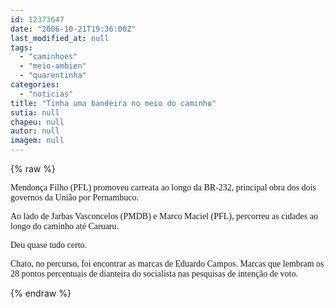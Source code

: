 ```yaml
---
id: 12373647
date: "2006-10-21T19:36:00Z"
last_modified_at: null
tags:
  - "caminhoes"
  - "meio-ambien"
  - "quarentinha"
categories:
  - "noticias"
title: "Tinha uma bandeira no meio do caminho"
sutia: null
chapeu: null
autor: null
imagem: null
---
```

{% raw %}
<p><P><FONT face=Verdana>Mendonça Filho (PFL) promoveu carreata ao longo da BR-232, principal obra dos dois governos da União por Pernambuco.</FONT></P></p>
<p><P><FONT face=Verdana>Ao lado de Jarbas Vasconcelos (PMDB) e Marco Maciel (PFL), percorreu as cidades ao longo do caminho até Caruaru.</FONT></P></p>
<p><P><FONT face=Verdana>Deu quase tudo certo. </FONT></P></p>
<p><P><FONT face=Verdana>Chato, no percurso, foi encontrar as marcas de Eduardo Campos. Marcas que lembram os 28 pontos percentuais de dianteira do socialista nas pesquisas de intenção de voto.</FONT></P> </p>
{% endraw %}
